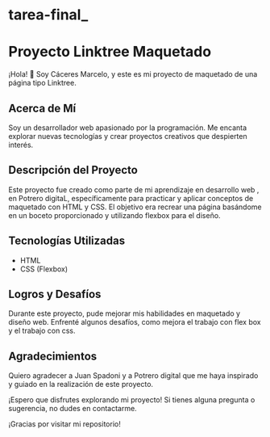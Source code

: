 # tarea-final_
# Proyecto Linktree Maquetado

¡Hola! 👋 Soy Cáceres Marcelo, y este es mi proyecto de maquetado de una página tipo Linktree.

## Acerca de Mí

Soy un desarrollador web  apasionado por la programación. Me encanta explorar nuevas tecnologías y crear proyectos creativos que despierten interés.

## Descripción del Proyecto

Este proyecto fue creado como parte de mi aprendizaje en desarrollo web , en Potrero digitaL, específicamente para practicar y aplicar conceptos de maquetado con HTML y CSS. El objetivo era recrear una página basándome en un boceto proporcionado y utilizando flexbox para el diseño.





## Tecnologías Utilizadas

- HTML
- CSS (Flexbox)


## Logros y Desafíos

Durante este proyecto, pude mejorar mis habilidades en maquetado y diseño web. Enfrenté algunos desafíos, como mejora el trabajo con flex box y el trabajo con css.

## Agradecimientos

Quiero agradecer a Juan Spadoni y a Potrero digital que me haya inspirado y guiado en la realización de este proyecto.

¡Espero que disfrutes explorando mi proyecto! Si tienes alguna pregunta o sugerencia, no dudes en contactarme.

¡Gracias por visitar mi repositorio!
